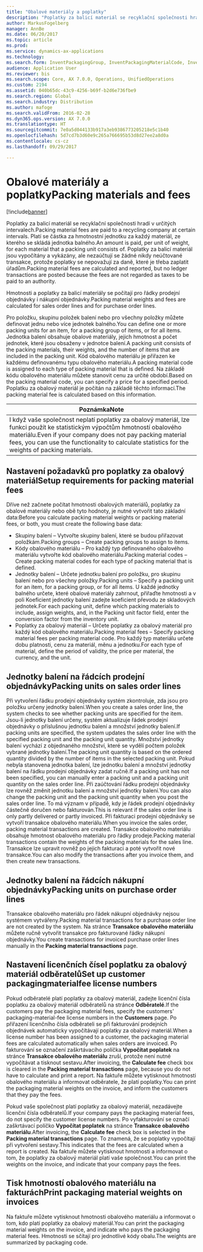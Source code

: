 ```yaml
---
title: "Obalové materiály a poplatky"
description: "Poplatky za balicí materiál se recyklační společnosti hradí v určitých intervalech. Platí se částka za hmotnostní jednotku za každý materiál, ze kterého se skládá jednotka balného. Poplatky za balicí materiál jsou vypočítány a vykázány, ale nezaúčtují se žádné nikdy neúčtované transakce, protože poplatky se nepovažují za daně, které je třeba zaplatit úřadům."
author: MarkusFogelberg
manager: AnnBe
ms.date: 06/20/2017
ms.topic: article
ms.prod: 
ms.service: dynamics-ax-applications
ms.technology: 
ms.search.form: InventPackagingGroup, InventPackagingMaterialCode, InventPackagingMaterialFee, InventPackagingMaterialTrans, InventPackagingMaterialTransPurch, InventPackagingUnit
audience: Application User
ms.reviewer: bis
ms.search.scope: Core, AX 7.0.0, Operations, UnifiedOperations
ms.custom: 2194
ms.assetid: 040b65dc-43c9-4256-b69f-b2d6e736fbe9
ms.search.region: Global
ms.search.industry: Distribution
ms.author: mafoge
ms.search.validFrom: 2016-02-28
ms.dyn365.ops.version: AX 7.0.0
ms.translationtype: HT
ms.sourcegitcommit: 7e0a5d044133b917a3eb9386773205218e5c1b40
ms.openlocfilehash: 5d7cd7b3d60e9c265a766695b53d8d27ee2a8d0a
ms.contentlocale: cs-cz
ms.lasthandoff: 09/29/2017

---
```


# <a name="packing-materials-and-fees"></a><span data-ttu-id="f9868-105">Obalové materiály a poplatky</span><span class="sxs-lookup"><span data-stu-id="f9868-105">Packing materials and fees</span></span>

[!include[banner](../includes/banner.md)]


<span data-ttu-id="f9868-106">Poplatky za balicí materiál se recyklační společnosti hradí v určitých intervalech.</span><span class="sxs-lookup"><span data-stu-id="f9868-106">Packing material fees are paid to a recycling company at certain intervals.</span></span> <span data-ttu-id="f9868-107">Platí se částka za hmotnostní jednotku za každý materiál, ze kterého se skládá jednotka balného.</span><span class="sxs-lookup"><span data-stu-id="f9868-107">An amount is paid, per unit of weight, for each material that a packing unit consists of.</span></span> <span data-ttu-id="f9868-108">Poplatky za balicí materiál jsou vypočítány a vykázány, ale nezaúčtují se žádné nikdy neúčtované transakce, protože poplatky se nepovažují za daně, které je třeba zaplatit úřadům.</span><span class="sxs-lookup"><span data-stu-id="f9868-108">Packing material fees are calculated and reported, but no ledger transactions are posted because the fees are not regarded as taxes to be paid to an authority.</span></span>

<span data-ttu-id="f9868-109">Hmotnosti a poplatky za balicí materiály se počítají pro řádky prodejní objednávky i nákupní objednávky.</span><span class="sxs-lookup"><span data-stu-id="f9868-109">Packing material weights and fees are calculated for sales order lines and for purchase order lines.</span></span>

<span data-ttu-id="f9868-110">Pro položku, skupinu položek balení nebo pro všechny položky můžete definovat jednu nebo více jednotek balného.</span><span class="sxs-lookup"><span data-stu-id="f9868-110">You can define one or more packing units for an item, for a packing group of items, or for all items.</span></span> <span data-ttu-id="f9868-111">Jednotka balení obsahuje obalové materiály, jejich hmotnost a počet jednotek, které jsou obsaženy v jednotce balení.</span><span class="sxs-lookup"><span data-stu-id="f9868-111">A packing unit consists of the packing materials, their weights, and the number of items that are included in the packing unit.</span></span> <span data-ttu-id="f9868-112">Kód obalového materiálu je přiřazen ke každému definovanému typu obalového materiálu.</span><span class="sxs-lookup"><span data-stu-id="f9868-112">A packing material code is assigned to each type of packing material that is defined.</span></span> <span data-ttu-id="f9868-113">Na základě kódu obalového materiálu můžete stanovit cenu za určité období.</span><span class="sxs-lookup"><span data-stu-id="f9868-113">Based on the packing material code, you can specify a price for a specified period.</span></span> <span data-ttu-id="f9868-114">Poplatku za obalový materiál je počítán na základě těchto informací.</span><span class="sxs-lookup"><span data-stu-id="f9868-114">The packing material fee is calculated based on this information.</span></span>

| <span data-ttu-id="f9868-115">**Poznámka**</span><span class="sxs-lookup"><span data-stu-id="f9868-115">**Note**</span></span>                                                                                                                                             |
|------------------------------------------------------------------------------------------------------------------------------------------------------|
| <span data-ttu-id="f9868-116">I když vaše společnost neplatí poplatky za obalový materiál, lze funkci použít ke statistickým výpočtům hmotností obalového materiálu.</span><span class="sxs-lookup"><span data-stu-id="f9868-116">Even if your company does not pay packing material fees, you can use the functionality to calculate statistics for the weights of packing materials.</span></span> |

## <a name="setup-requirements-for-packing-material-fees"></a><span data-ttu-id="f9868-117">Nastavení požadavků pro poplatky za obalový materiál</span><span class="sxs-lookup"><span data-stu-id="f9868-117">Setup requirements for packing material fees</span></span>
<span data-ttu-id="f9868-118">Dříve než začnete počítat hmotnosti obalových materiálů, poplatky za obalové materiály nebo obě tyto hodnoty, je nutné vytvořit tato základní data:</span><span class="sxs-lookup"><span data-stu-id="f9868-118">Before you calculate packing material weights or packing material fees, or both, you must create the following base data:</span></span>

-   <span data-ttu-id="f9868-119">Skupiny balení – Vytvořte skupiny balení, které se budou přiřazovat položkám.</span><span class="sxs-lookup"><span data-stu-id="f9868-119">Packing groups – Create packing groups to assign to items.</span></span>
-   <span data-ttu-id="f9868-120">Kódy obalového materiálu – Pro každý typ definovaného obalového materiálu vytvořte kód obalového materiálu.</span><span class="sxs-lookup"><span data-stu-id="f9868-120">Packing material codes – Create packing material codes for each type of packing material that is defined.</span></span>
-   <span data-ttu-id="f9868-121">Jednotky balení – Určete jednotku balení pro položku, pro skupinu balení nebo pro všechny položky.</span><span class="sxs-lookup"><span data-stu-id="f9868-121">Packing units – Specify a packing unit for an item, for a packing group, or for all items.</span></span> <span data-ttu-id="f9868-122">U každé jednotky balného určete, které obalové materiály zahrnout, přiřaďte hmotnosti a v poli Koeficient jednotky balení zadejte koeficient převodu ze skladových jednotek.</span><span class="sxs-lookup"><span data-stu-id="f9868-122">For each packing unit, define which packing materials to include, assign weights, and, in the Packing unit factor field, enter the conversion factor from the inventory unit.</span></span>
-   <span data-ttu-id="f9868-123">Poplatky za obalový materiál – Určete poplatky za obalový materiál pro každý kód obalového materiálu.</span><span class="sxs-lookup"><span data-stu-id="f9868-123">Packing material fees – Specify packing material fees per packing material code.</span></span> <span data-ttu-id="f9868-124">Pro každý typ materiálu určete dobu platnosti, cenu za materiál, měnu a jednotku.</span><span class="sxs-lookup"><span data-stu-id="f9868-124">For each type of material, define the period of validity, the price per material, the currency, and the unit.</span></span>

## <a name="packing-units-on-sales-order-lines"></a><span data-ttu-id="f9868-125">Jednotky balení na řádcích prodejní objednávky</span><span class="sxs-lookup"><span data-stu-id="f9868-125">Packing units on sales order lines</span></span>
<span data-ttu-id="f9868-126">Při vytvoření řádku prodejní objednávky systém zkontroluje, zda jsou pro položku určeny jednotky balení.</span><span class="sxs-lookup"><span data-stu-id="f9868-126">When you create a sales order line, the system checks to see whether packing units are specified for the item.</span></span> <span data-ttu-id="f9868-127">Jsou-li jednotky balení určeny, systém aktualizuje řádek prodejní objednávky o příslušnou jednotku balení a množství jednotky balení.</span><span class="sxs-lookup"><span data-stu-id="f9868-127">If packing units are specified, the system updates the sales order line with the specified packing unit and the packing unit quantity.</span></span> <span data-ttu-id="f9868-128">Množství jednotky balení vychází z objednaného množství, které se vydělí počtem položek vybrané jednotky balení.</span><span class="sxs-lookup"><span data-stu-id="f9868-128">The packing unit quantity is based on the ordered quantity divided by the number of items in the selected packing unit.</span></span> <span data-ttu-id="f9868-129">Pokud nebyla stanovena jednotka balení, lze jednotku balení a množství jednotky balení na řádku prodejní objednávky zadat ručně.</span><span class="sxs-lookup"><span data-stu-id="f9868-129">If a packing unit has not been specified, you can manually enter a packing unit and a packing unit quantity on the sales order line.</span></span> <span data-ttu-id="f9868-130">Při zaúčtování řádku prodejní objednávky lze rovněž změnit jednotku balení a množství jednotky balení.</span><span class="sxs-lookup"><span data-stu-id="f9868-130">You can also change the packing unit and the packing unit quantity when you post the sales order line.</span></span> <span data-ttu-id="f9868-131">To má význam v případě, kdy je řádek prodejní objednávky částečně doručen nebo fakturován.</span><span class="sxs-lookup"><span data-stu-id="f9868-131">This is relevant if the sales order line is only partly delivered or partly invoiced.</span></span> <span data-ttu-id="f9868-132">Při fakturaci prodejní objednávky se vytvoří transakce obalového materiálu.</span><span class="sxs-lookup"><span data-stu-id="f9868-132">When you invoice the sales order, packing material transactions are created.</span></span> <span data-ttu-id="f9868-133">Transakce obalového materiálu obsahuje hmotnost obalového materiálu pro řádky prodeje.</span><span class="sxs-lookup"><span data-stu-id="f9868-133">Packing material transactions contain the weights of the packing materials for the sales line.</span></span> <span data-ttu-id="f9868-134">Transakce lze upravit rovněž po jejich fakturaci a poté vytvořit nové transakce.</span><span class="sxs-lookup"><span data-stu-id="f9868-134">You can also modify the transactions after you invoice them, and then create new transactions.</span></span>

## <a name="packing-units-on-purchase-order-lines"></a><span data-ttu-id="f9868-135">Jednotky balení na řádcích nákupní objednávky</span><span class="sxs-lookup"><span data-stu-id="f9868-135">Packing units on purchase order lines</span></span>
<span data-ttu-id="f9868-136">Transakce obalového materiálu pro řádek nákupní objednávky nejsou systémem vytvářeny.</span><span class="sxs-lookup"><span data-stu-id="f9868-136">Packing material transactions for a purchase order line are not created by the system.</span></span> <span data-ttu-id="f9868-137">Na stránce **Transakce obalového materiálu** můžete ručně vytvořit transakce pro fakturované řádky nákupní objednávky.</span><span class="sxs-lookup"><span data-stu-id="f9868-137">You create transactions for invoiced purchase order lines manually in the **Packing material transactions** page.</span></span>

## <a name="set-up-customer-packagingmaterialfee-license-numbers"></a><span data-ttu-id="f9868-138">Nastavení licenčních čísel poplatku za obalový materiál odběratelů</span><span class="sxs-lookup"><span data-stu-id="f9868-138">Set up customer packagingmaterialfee license numbers</span></span>
<span data-ttu-id="f9868-139">Pokud odběratelé platí poplatky za obalový materiál, zadejte licenční čísla poplatku za obalový materiál odběratelů na stránce **Odběratelé**.</span><span class="sxs-lookup"><span data-stu-id="f9868-139">If the customers pay the packaging material fees, specify the customers' packaging-material-fee license numbers in the **Customers** page.</span></span> <span data-ttu-id="f9868-140">Po přiřazení licenčního čísla odběrateli se při fakturování prodejních objednávek automaticky vypočítávají poplatky za obalový materiál.</span><span class="sxs-lookup"><span data-stu-id="f9868-140">When a license number has been assigned to a customer, the packaging material fees are calculated automatically when sales orders are invoiced.</span></span> <span data-ttu-id="f9868-141">Po fakturování se označení zaškrtávacího políčka **Vypočítat poplatek** na stránce **Transakce obalového materiálu** zruší, protože není nutné vypočítávat a tisknout sestavu.</span><span class="sxs-lookup"><span data-stu-id="f9868-141">After invoicing, the **Calculate fee** check box is cleared in the **Packing material transactions** page, because you do not have to calculate and print a report.</span></span> <span data-ttu-id="f9868-142">Na faktuře můžete vytisknout hmotnosti obalového materiálu a informovat odběratele, že platí poplatky.</span><span class="sxs-lookup"><span data-stu-id="f9868-142">You can print the packaging material weights on the invoice, and inform the customers that they pay the fees.</span></span> 

<span data-ttu-id="f9868-143">Pokud vaše společnost platí poplatky za obalový materiál, nezadávejte licenční čísla odběratelů.</span><span class="sxs-lookup"><span data-stu-id="f9868-143">If your company pays the packaging material fees, do not specify the customer license numbers.</span></span> <span data-ttu-id="f9868-144">Po vyfakturování se označí zaškrtávací políčko **Vypočítat poplatek** na stránce **Transakce obalového materiálu**.</span><span class="sxs-lookup"><span data-stu-id="f9868-144">After invoicing, the **Calculate fee** check box is selected in the **Packing material transactions** page.</span></span> <span data-ttu-id="f9868-145">To znamená, že se poplatky vypočítají při vytvoření sestavy.</span><span class="sxs-lookup"><span data-stu-id="f9868-145">This indicates that the fees are calculated when a report is created.</span></span> <span data-ttu-id="f9868-146">Na faktuře můžete vytisknout hmotnosti a informovat o tom, že poplatky za obalový materiál platí vaše společnost.</span><span class="sxs-lookup"><span data-stu-id="f9868-146">You can print the weights on the invoice, and indicate that your company pays the fees.</span></span>

## <a name="print-packaging-material-weights-on-invoices"></a><span data-ttu-id="f9868-147">Tisk hmotností obalového materiálu na fakturách</span><span class="sxs-lookup"><span data-stu-id="f9868-147">Print packaging material weights on invoices</span></span>
<span data-ttu-id="f9868-148">Na faktuře můžete vytisknout hmotnosti obalového materiálu a informovat o tom, kdo platí poplatky za obalový materiál.</span><span class="sxs-lookup"><span data-stu-id="f9868-148">You can print the packaging material weights on the invoice, and indicate who pays the packaging material fees.</span></span> <span data-ttu-id="f9868-149">Hmotnosti se sčítají pro jednotlivé kódy obalu.</span><span class="sxs-lookup"><span data-stu-id="f9868-149">The weights are summarized by packaging code.</span></span>
 





